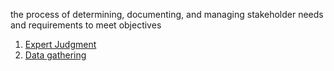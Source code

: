 the process of determining, documenting, and managing stakeholder needs and requirements 
to meet objectives

1. [Expert Judgment](https://github.com/harpreetsinghbajaj/blog/blob/master/management/PMP/PMBOK6/Tools%20&%20Techniques/Expert%20judgment/README.md#collect-requirements)
2. [Data gathering](https://github.com/harpreetsinghbajaj/blog/blob/master/management/PMP/PMBOK6/Tools%20%26%20Techniques/Data%20gathering/README.md)
